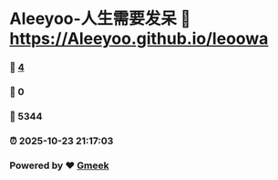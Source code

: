 # Aleeyoo-人生需要发呆 :link: https://Aleeyoo.github.io/leoowa 
### :page_facing_up: [4](https://Aleeyoo.github.io/leoowa/tag.html) 
### :speech_balloon: 0 
### :hibiscus: 5344 
### :alarm_clock: 2025-10-23 21:17:03 
### Powered by :heart: [Gmeek](https://github.com/Meekdai/Gmeek)
